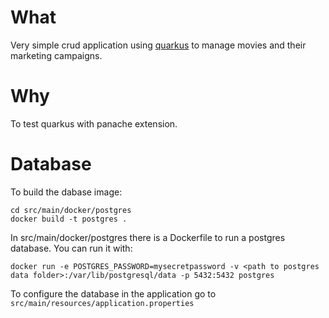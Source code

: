 # What

Very simple crud application using [quarkus](www.quarkus.io) to manage movies and their marketing campaigns.

# Why

To test quarkus with panache extension.

# Database

To build the dabase image:

```
cd src/main/docker/postgres
docker build -t postgres .
```

In src/main/docker/postgres there is a Dockerfile to run a postgres database. You can run it with:

```
docker run -e POSTGRES_PASSWORD=mysecretpassword -v <path to postgres data folder>:/var/lib/postgresql/data -p 5432:5432 postgres
```

To configure the database in the application go to `src/main/resources/application.properties`
